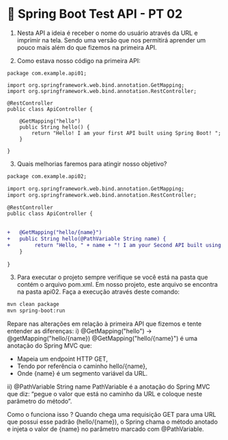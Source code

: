 # 🧪 Spring Boot Test API - PT 02

1) Nesta API a ideia é receber o nome do usuário através da URL e imprimir na tela. Sendo uma versão que nos permitirá aprender um pouco mais além do que fizemos na primeira API.

2) Como estava nosso código na primeira API:

```
package com.example.api01;

import org.springframework.web.bind.annotation.GetMapping;
import org.springframework.web.bind.annotation.RestController;

@RestController
public class ApiController {
    
    @GetMapping("hello")
    public String hello() {
        return "Hello! I am your first API built using Spring Boot! ";
    } 
    
}
```

3) Quais melhorias faremos para atingir nosso objetivo? 

```diff
package com.example.api02;

import org.springframework.web.bind.annotation.GetMapping;
import org.springframework.web.bind.annotation.RestController;

@RestController
public class ApiController {
   

+   @GetMapping("hello/{name}")
+   public String hello(@PathVariable String name) {
+        return "Hello, " + name + "! I am your Second API built using Spring Boot! ";
    } 
    
}
```

3) Para executar o projeto sempre verifique se você está na pasta que contém o arquivo pom.xml. Em nosso projeto, este arquivo se encontra na pasta api02. Faça a execução através deste comando:
```bash
mvn clean package
mvn spring-boot:run
```


Repare nas alterações em relação à primeira API que fizemos e tente entender as diferenças:
i) @GetMapping("hello") -> @getMapping("hello/{name})
@GetMapping("hello/{name}") é uma anotação do Spring MVC que:
- Mapeia um endpoint HTTP GET,
- Tendo por referência o caminho hello/{name},
- Onde {name} é um segmento variável da URL.

ii) @PathVariable String name 
PathVariable é a anotação do Spring MVC que diz: “pegue o valor que está no caminho da URL e coloque neste parâmetro do método”.

Como o funciona isso ?
Quando chega uma requisição GET para uma URL que possui esse padrão (hello/{name}), o Spring chama o método anotado e injeta o valor de {name} no parâmetro marcado com @PathVariable.




